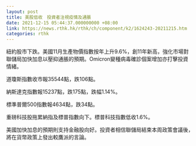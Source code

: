 ```yaml
---
layout: post
title: 美股低收　投資者注視疫情及通脹
date: 2021-12-15 05:44:37.000000000 +08:00
link: https://news.rthk.hk/rthk/ch/component/k2/1624243-20211215.htm
categories: rthk
---
```


紐約股市下跌。美國11月生產物價指數按年上升9.6%，創11年新高，強化市場對聯儲局加快加息以壓抑通脹的預期。Omicron變種病毒確診個案增加亦打擊投資情緒。

道瓊斯指數收市報35544點，跌106點。

納斯達克指數報15237點，跌175點，跌幅1.14%。

標準普爾500指數報4634點，跌34點。

重磅科技股拖累納指及標普指數向下。標普科技指數低收1.6%。

美國加快加息的預期則支持金融股向好。投資者相信聯儲局結束本周政策會議後，將在貨幣政策上發出較鷹派的言論。
